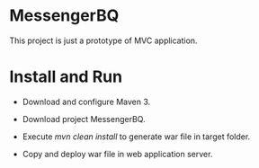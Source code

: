 # MessengerBQ
This project is just a prototype of MVC application.

# Install and Run
* Download and configure Maven 3.
* Download project MessengerBQ.
* Execute _mvn clean install_ to generate war file in target folder.

* Copy and deploy war file in web application server.
